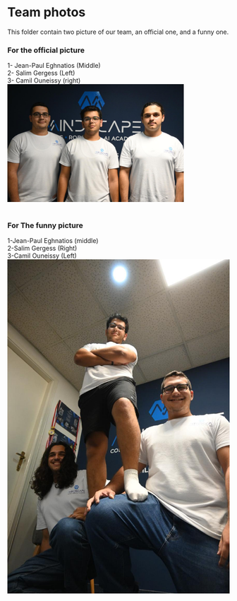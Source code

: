# Team photos
This folder contain two picture of our team, an official one, and a funny one.
### For the official picture
1- Jean-Paul Eghnatios (Middle) <br>
2- Salim Gergess (Left) <br>
3- Camil Ouneissy (right) <br>
<img src="official team  photo.jpg" width=400></img>
<br>
<br>

### For The funny picture
1-Jean-Paul Eghnatios (middle) <br>
2-Salim Gergess (Right) <br>
3-Camil Ouneissy (Left) <br>
<img src="Funny team photo.jpg" > <br>





